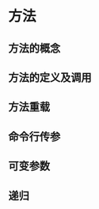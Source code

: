 # 方法

<!--参考python中的方法和其他应用记忆-->

## 方法的概念





## 方法的定义及调用







## 方法重载





## 命令行传参





## 可变参数





## 递归